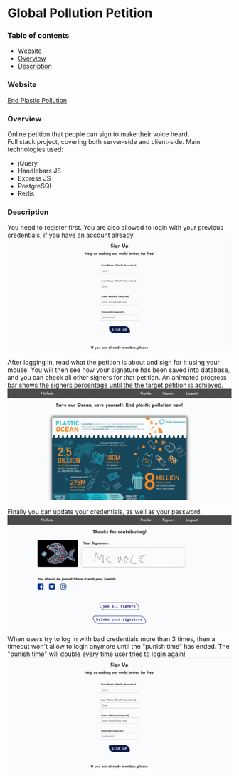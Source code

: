 # Global Pollution Petition

### Table of contents

*   [Website](#website)
*   [Overview](#overview)
*   [Description](#description)

### Website

[End Plastic Pollution](https://global-petition.herokuapp.com)


### Overview

Online petition that people can sign to make their voice heard.<br/>
Full stack project, covering both server-side and client-side. Main technologies used:
*   jQuery
*   Handlebars JS
*   Express JS
*   PostgreSQL
*   Redis


### Description

You need to register first. You are also allowed to login with your previous credentials, if you have an account already.
![](./static/README_GIFS/register.gif)


After logging in, read what the petition is about and sign for it using your mouse.
You will then see how your signature has been saved into database, and you can check all other signers for that petition.
An animated progress bar shows the signers percentage until the the target petition is achieved.
![](./static/README_GIFS/sign.gif)


Finally you can update your credentials, as well as your password.
![](./static/README_GIFS/update.gif)


When users try to log in with bad credentials more than 3 times, then a timeout won't allow to login anymore until the "punish time" has ended.
The "punish time" will double every time user tries to login again!
![](./static/README_GIFS/incorrect_login.gif)
